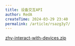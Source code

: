 ```yaml
---
title: 设备交互API
author: RedA
createTime: 2024-03-29 23:40
permalink: /article/rsazg3y7/
---
```

[zhy-interact-with-devices.zip](/blog-md-statics/2024-03-29/zhy-interact-with-devices.zip)
